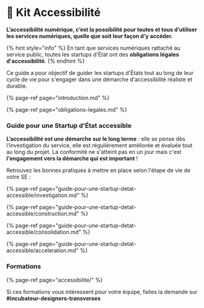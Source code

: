 # 💜 Kit Accessibilité

**L’accessibilité numérique, c’est la possibilité pour toutes et tous d’utiliser les services numériques, quelle que soit leur façon d’y accéder.**

{% hint style="info" %}
En tant que services numériques rattaché au service public, toutes les startups d'État ont des **obligations légales d'accessibilité**.
{% endhint %}

Ce guide a pour objectif de guider les startups d'États tout au long de leur cycle de vie pour s'engager dans une démarche d'accessibilité réaliste et durable. 

{% page-ref page="introduction.md" %}

{% page-ref page="obligations-legales.md" %}

### Guide pour une Startup d'État accessible

**L’accessibilité est une démarche sur le long terme** : elle se pense dès l'investigation du service, elle est régulièrement améliorée et évaluée tout au long du projet. La conformité ne s'atteint pas en un jour mais c'est **l'engagement vers la démarche qui est important** ! 

Retrouvez les bonnes pratiques à mettre en place selon l'étape de vie de votre SE : 

{% page-ref page="guide-pour-une-startup-detat-accessible/investigation.md" %}

{% page-ref page="guide-pour-une-startup-detat-accessible/construction.md" %}

{% page-ref page="guide-pour-une-startup-detat-accessible/consolidation.md" %}

{% page-ref page="guide-pour-une-startup-detat-accessible/acceleration.md" %}

### Formations

{% page-ref page="accessibilite/" %}

Si ces formations vous intéressent pour votre équipe, faites la demande sur **\#incubateur-designers-transverses** 





